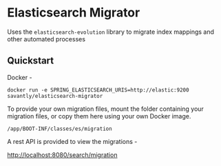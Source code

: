 # Elasticsearch Migrator

Uses the `elasticsearch-evolution` library to migrate index mappings and other automated processes

## Quickstart

Docker -  

```
docker run -e SPRING_ELASTICSEARCH_URIS=http://elastic:9200 savantly/elasticsearch-migrator
```

To provide your own migration files, mount the folder containing your migration files, or copy them here using your own Docker image.   

```
/app/BOOT-INF/classes/es/migration
```

A rest API is provided to view the migrations -  

[http://localhost:8080/search/migration](http://localhost:8080/search/migration)